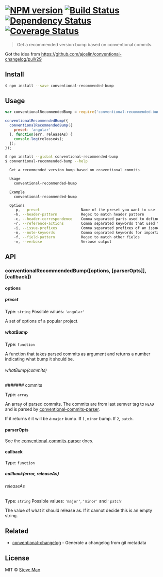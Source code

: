 #  [![NPM version][npm-image]][npm-url] [![Build Status][travis-image]][travis-url] [![Dependency Status][daviddm-image]][daviddm-url] [![Coverage Status][coverall-image]][coverall-url]

> Get a recommended version bump based on conventional commits

Got the idea from https://github.com/ajoslin/conventional-changelog/pull/29

## Install

```sh
$ npm install --save conventional-recommended-bump
```


## Usage

```js
var conventionalRecommendedBump = require('conventional-recommended-bump');

conventionalRecommendedBump({
  conventionalRecommendedBump({
    preset: 'angular'
  }, function(err, releaseAs) {
    console.log(releaseAs);
  });
});
```

```sh
$ npm install --global conventional-recommended-bump
$ conventional-recommended-bump --help

  Get a recommended version bump based on conventional commits

  Usage
    conventional-recommended-bump

  Example
    conventional-recommended-bump

  Options
    -p, --preset                   Name of the preset you want to use
    -h, --header-pattern           Regex to match header pattern
    -c, --header-correspondence    Comma separated parts used to define what capturing group of headerPattern captures what
    -r, --reference-actions        Comma separated keywords that used to reference issues
    -i, --issue-prefixes           Comma separated prefixes of an issue
    -n, --note-keywords            Comma separated keywords for important notes
    -f, --field-pattern            Regex to match other fields
    -v, --verbose                  Verbose output
```


## API

### conventionalRecommendedBump([options, [parserOpts]], [callback])

#### options

##### preset

Type: `string` Possible values: `'angular'`

A set of options of a popular project.

##### whatBump

Type: `function`

A function that takes parsed commits as argument and returns a number indicating what bump it should be.

###### whatBump(commits)

####### commits

Type: `array`

An array of parsed commits. The commits are from last semver tag to `HEAD` and is parsed by [conventional-commits-parser](https://github.com/stevemao/conventional-commits-parser).

If it returns `0` it will be a `major` bump. If `1`, `minor` bump. If `2`, `patch`.

#### parserOpts

See the [conventional-commits-parser](https://github.com/stevemao/conventional-commits-parser) docs.

#### callback

Type: `function`

##### callback(error, releaseAs)

###### releaseAs

Type: `string` Possible values: `'major'`, `'minor'` and `'patch'`

The value of what it should release as. If it cannot decide this is an empty string.


## Related

- [conventional-changelog](https://github.com/ajoslin/conventional-changelog) - Generate a changelog from git metadata


## License

MIT © [Steve Mao](https://github.com/stevemao)


[npm-image]: https://badge.fury.io/js/conventional-recommended-bump.svg
[npm-url]: https://npmjs.org/package/conventional-recommended-bump
[travis-image]: https://travis-ci.org/stevemao/conventional-recommended-bump.svg?branch=master
[travis-url]: https://travis-ci.org/stevemao/conventional-recommended-bump
[daviddm-image]: https://david-dm.org/stevemao/conventional-recommended-bump.svg?theme=shields.io
[daviddm-url]: https://david-dm.org/stevemao/conventional-recommended-bump
[coverall-image]: https://coveralls.io/repos/stevemao/conventional-recommended-bump/badge.svg
[coverall-url]: https://coveralls.io/r/stevemao/conventional-recommended-bump
